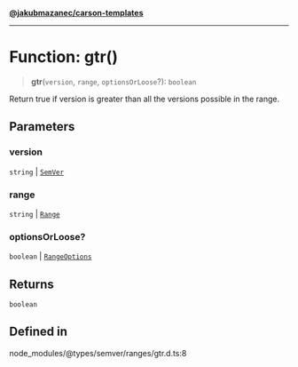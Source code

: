 [**@jakubmazanec/carson-templates**](../../../README.md)

---

# Function: gtr()

> **gtr**(`version`, `range`, `optionsOrLoose`?): `boolean`

Return true if version is greater than all the versions possible in the range.

## Parameters

### version

`string` | [`SemVer`](../classes/SemVer.md)

### range

`string` | [`Range`](../classes/Range.md)

### optionsOrLoose?

`boolean` | [`RangeOptions`](../interfaces/RangeOptions.md)

## Returns

`boolean`

## Defined in

node_modules/@types/semver/ranges/gtr.d.ts:8
